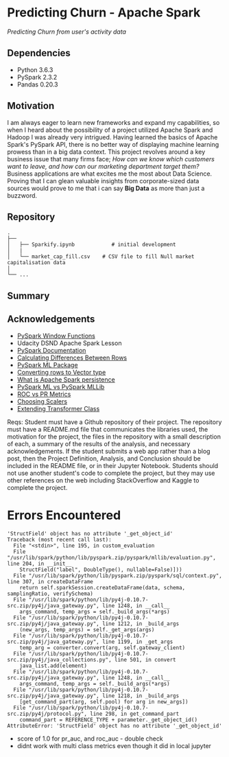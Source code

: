 # Predicting Churn - Apache Spark
*Predicting Churn from user's activity data*

## Dependencies
- Python 3.6.3
- PySpark 2.3.2
- Pandas 0.20.3

## Motivation
I am always eager to learn new frameworks and expand my capabilities, so when I heard about the possibility of a project utilized Apache Spark and Hadoop I was already very intrigued. Having learned the basics of Apache Spark's PySpark API, there is no better way of displaying machine learning prowess than in a big data context. This project revolves around a key business issue that many firms face; *How can we know which customers want to leave, and how can our marketing department target them?* 
Business applications are what excites me the most about Data Science. Proving that I can glean valuable insights from corporate-sized data sources would prove to me that i can say **Big Data** as more than just a buzzword.

## Repository
   
    .
    ├── 
    │   ├── Sparkify.ipynb            # initial development
    │   |
    │   └── market_cap_fill.csv    # CSV file to fill Null market capitalisation data
    │  
    └── ...
## Summary

## Acknowledgements
 - [PySpark Window Functions](https://databricks.com/blog/2015/07/15/introducing-window-functions-in-spark-sql.html)
 - Udacity DSND Apache Spark Lesson
 - [PySpark Documentation](https://spark.apache.org/docs/latest/api/python/index.html)
 - [Calculating Differences Between Rows](https://www.arundhaj.com/blog/calculate-difference-with-previous-row-in-pyspark.html)
 - [PySpark ML Package](http://spark.apache.org/docs/2.4.0/api/python/pyspark.ml.html)
 - [Converting rows to Vector type](https://stackoverflow.com/questions/46791302/pyspark-how-do-i-convert-rows-to-vectors)
 - [What is Apache Spark persistence](https://jaceklaskowski.gitbooks.io/mastering-apache-spark/spark-rdd-caching.html)
 - [PySpark ML vs PySpark MLLib](https://www.quora.com/Why-are-there-two-ML-implementations-in-Spark-ML-and-MLlib-and-what-are-their-different-features)
 - [ROC vs PR Metrics](https://www.kaggle.com/general/7517)
 - [Choosing Scalers](https://scikit-learn.org/stable/auto_examples/preprocessing/plot_all_scaling.html)
 - [Extending Transformer Class](https://stackoverflow.com/questions/32331848/create-a-custom-transformer-in-pyspark-ml)

Reqs:
Student must have a Github repository of their project. The repository must have a README.md file that communicates the libraries used, the motivation for the project, the files in the repository with a small description of each, a summary of the results of the analysis, and necessary acknowledgements. If the student submits a web app rather than a blog post, then the Project Definition, Analysis, and Conclusion should be included in the README file, or in their Jupyter Notebook. Students should not use another student's code to complete the project, but they may use other references on the web including StackOverflow and Kaggle to complete the project.

# Errors Encountered
```
'StructField' object has no attribute '_get_object_id'
Traceback (most recent call last):
  File "<stdin>", line 195, in custom_evaluation
  File "/usr/lib/spark/python/lib/pyspark.zip/pyspark/mllib/evaluation.py", line 204, in __init__
    StructField("label", DoubleType(), nullable=False)]))
  File "/usr/lib/spark/python/lib/pyspark.zip/pyspark/sql/context.py", line 307, in createDataFrame
    return self.sparkSession.createDataFrame(data, schema, samplingRatio, verifySchema)
  File "/usr/lib/spark/python/lib/py4j-0.10.7-src.zip/py4j/java_gateway.py", line 1248, in __call__
    args_command, temp_args = self._build_args(*args)
  File "/usr/lib/spark/python/lib/py4j-0.10.7-src.zip/py4j/java_gateway.py", line 1212, in _build_args
    (new_args, temp_args) = self._get_args(args)
  File "/usr/lib/spark/python/lib/py4j-0.10.7-src.zip/py4j/java_gateway.py", line 1199, in _get_args
    temp_arg = converter.convert(arg, self.gateway_client)
  File "/usr/lib/spark/python/lib/py4j-0.10.7-src.zip/py4j/java_collections.py", line 501, in convert
    java_list.add(element)
  File "/usr/lib/spark/python/lib/py4j-0.10.7-src.zip/py4j/java_gateway.py", line 1248, in __call__
    args_command, temp_args = self._build_args(*args)
  File "/usr/lib/spark/python/lib/py4j-0.10.7-src.zip/py4j/java_gateway.py", line 1218, in _build_args
    [get_command_part(arg, self.pool) for arg in new_args])
  File "/usr/lib/spark/python/lib/py4j-0.10.7-src.zip/py4j/protocol.py", line 298, in get_command_part
    command_part = REFERENCE_TYPE + parameter._get_object_id()
AttributeError: 'StructField' object has no attribute '_get_object_id'
```

- score of 1.0 for pr_auc, and roc_auc - double check
- didnt work with multi class metrics even though it did in local jupyter

